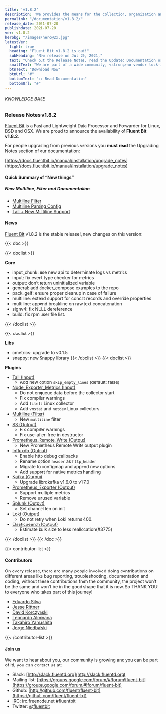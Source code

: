 ```yaml
---
title: 'v1.8.2'
description: 'We provides the means for the collection, organization and computerized retrieval of knowledgeand Lightweight Data Forwarder for Linux, BSD and OSX. We are proud to announce the availability of Fluent Bit v1.8.2.'
permalink: "/documentation/v1.8.2/"
release_date: 2021-07-20
publishdate: 2021-07-20
ver: v1.8.2
herobg: "/images/hero@2x.jpg"
latestVer:
  light: true
  heading: "Fluent Bit v1.8.2 is out!"
  subHeading: "New release on Jul 20, 2021,"
  text: "Check out the Release Notes, read the Updated Documentation or jump directly to the Downloads Section."
  smallText: "We are part of a wide community, <strong>no vendor lock-in.</strong>"
  btnText: "Download Now"
  btnUrl: "#"
  bottomText: ":: Read Documentation"
  bottomUrl: "#"
---
```


###### KNOWLEDGE BASE

### Release Notes v1.8.2

[Fluent Bit](https://fluentbit.io) is a Fast and Lightweight Data Processor and Forwarder for Linux, BSD and OSX. We are proud to announce the availability of **Fluent Bit v1.8.2**.

For people upgrading from previous versions you **must read** the Upgrading Notes section of our documentation:

[https://docs.fluentbit.io/manual/installation/upgrade_notes](https://docs.fluentbit.io/manual/installation/upgrade_notes)

#### Quick Summary of “New things”

##### New Multiline, Filter and Documentation

* [Multiline Filter](https://docs.fluentbit.io/manual/pipeline/filters/multiline-stacktrace)
* [Multiline Parsing Config](https://docs.fluentbit.io/manual/administration/configuring-fluent-bit/multiline-parsing)
* [Tail + New Multiline Support](https://docs.fluentbit.io/manual/pipeline/inputs/tail#multiline-support)

#### News

[Fluent Bit](https://fluentbit.io) v1.8.2 is the stable release!, new changes on this version:

{{< doc >}}

{{< doclist >}}

**Core**

* input_chunk: use new api to determinate logs vs metrics
* input: fix event type checker for metrics
* output: don’t return uninitialized variable
* general: add docker_compose examples to the repo
* pack_gelf: ensure proper cleanup in case of failure
* multiline: extend support for concat records and override properties
* multiline: append breakline on raw text concatenation
* signv4: fix NULL dereference
* build: fix rpm user file list.

{{< /doclist >}}

{{< doclist >}}

**Libs**

* cmetrics: upgrade to v0.1.5
* snappy: new Snappy library
{{< /doclist >}}
{{< doclist >}}

**Plugins**

* [Tail (Input)](https://docs.fluentbit.io/manual/pipeline/inputs/tail/)
  * Add new option `skip_empty_lines` (default: false)
* [Node_Exporter_Metrics (Input)](https://docs.fluentbit.io/manual/pipeline/inputs/node_exporter_metrics/)
  * Do not enqueue data before the collector start
  * Fix compiler warnings
  * Add `filefd` Linux collector
  * Add `vmstat` and `netdev` Linux collectors
* [Multiline (Filter)](https://docs.fluentbit.io/manual/pipeline/filters/multiline/)
  * New `multiline` filter
* [S3 (Output)](https://docs.fluentbit.io/manual/pipeline/outputs/s3/)
  * Fix compiler warnings
  * Fix use-after-free in destructor
* [Prometheus_Remote_Write (Output)](https://docs.fluentbit.io/manual/pipeline/outputs/prometheus_remote_write/)
  * New Prometheus Remote Write output plugin
* [Influxdb (Output)](https://docs.fluentbit.io/manual/pipeline/outputs/influxdb/)
  * Enable http debug callbacks
  * Rename option `header` as `http_header`
  * Migrate to configmap and append new options
  * Add support for native metrics handling
* [Kafka (Output)](https://docs.fluentbit.io/manual/pipeline/outputs/kafka/)
  * Upgrade librdkafka v1.6.0 to v1.7.0
* [Prometheus_Exporter (Output)](https://docs.fluentbit.io/manual/pipeline/outputs/prometheus_exporter/)
  * Support multiple metrics
  * Remove unused variable
* [Splunk (Output)](https://docs.fluentbit.io/manual/pipeline/outputs/splunk/)
  * Set channel len on init
* [Loki (Output)](https://docs.fluentbit.io/manual/pipeline/outputs/loki/)
  * Do not retry when Loki returns 400.
* [Elasticsearch (Output)](https://docs.fluentbit.io/manual/pipeline/outputs/es/)
  * Estimate bulk size to less reallocation(#3775)

{{< /doclist >}}
{{< /doc >}}

{{< contributor-list >}}

#### Contributors

On every release, there are many people involved doing contributions on different areas like bug reporting, troubleshooting, documentation and coding, without these contributions from the community, the project won’t be the same and won’t be in the good shape that it is now. So THANK YOU! to everyone who takes part of this journey!

* [Eduardo Silva](https://github.com/edsiper)
* [Jesse Rittner](https://github.com/rittneje)
* [David Korczynski](https://github.com/DavidKorczynski)
* [Leonardo Alminana](https://github.com/leonardo-albertovich)
* [Takahiro Yamashita](https://github.com/nokute78)
* [Jorge Niedbalski](https://github.com/niedbalski)

{{< /contributor-list >}}

#### Join us

We want to hear about you, our community is growing and you can be part of it!, you can contact us at:

* Slack: [http://slack.fluentd.org](http://slack.fluentd.org)
* Mailing list: [https://groups.google.com/forum/#!forum/fluent-bit](https://groups.google.com/forum/#!forum/fluent-bit)
* Github: [http://github.com/fluent/fluent-bit](https://github.com/fluent/fluent-bit)
* IRC: irc.freenode.net #fluentbit
* Twitter: [@fluentbit](https://twitter.com/fluentbit)